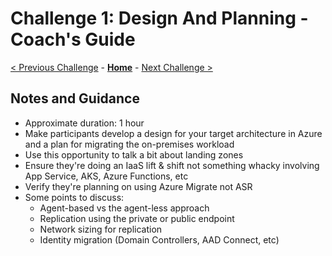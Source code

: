# Challenge 1: Design And Planning - Coach's Guide

[< Previous Challenge](./00-lab_setup.md) - **[Home](./README.md)** - [Next Challenge >](./02-discovery.md)

## Notes and Guidance

- Approximate duration: 1 hour
- Make participants develop a design for your target architecture in Azure and a plan for migrating the on-premises workload
- Use this opportunity to talk a bit about landing zones
- Ensure they're doing an IaaS lift & shift not something whacky involving App Service, AKS, Azure Functions, etc
- Verify they're planning on using Azure Migrate not ASR
- Some points to discuss:
    - Agent-based vs the agent-less approach
    - Replication using the private or public endpoint
    - Network sizing for replication
    - Identity migration (Domain Controllers, AAD Connect, etc)


